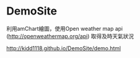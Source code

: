 # DemoSite

利用amChart繪圖，使用Open weather map api (http://openweathermap.org/api) 取得及時天氣狀況

http://kidd1118.github.io/DemoSite/demo.html
